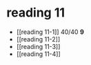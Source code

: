 # reading 11
- [[reading 11-1]] 40/40 **9**
- [[reading 11-2]]
- [[reading 11-3]]
- [[reading 11-4]]